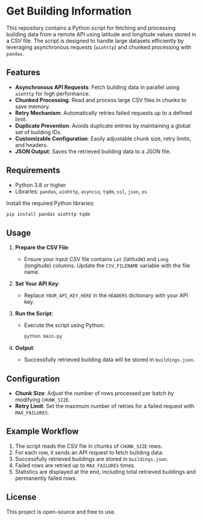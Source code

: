 # Get Building Information

This repository contains a Python script for fetching and processing building data from a remote API using latitude and longitude values stored in a CSV file. The script is designed to handle large datasets efficiently by leveraging asynchronous requests (`aiohttp`) and chunked processing with `pandas`.

## Features

- **Asynchronous API Requests**: Fetch building data in parallel using `aiohttp` for high performance.
- **Chunked Processing**: Read and process large CSV files in chunks to save memory.
- **Retry Mechanism**: Automatically retries failed requests up to a defined limit.
- **Duplicate Prevention**: Avoids duplicate entries by maintaining a global set of building IDs.
- **Customizable Configuration**: Easily adjustable chunk size, retry limits, and headers.
- **JSON Output**: Saves the retrieved building data to a JSON file.

## Requirements

- Python 3.8 or higher
- Libraries: `pandas`, `aiohttp`, `asyncio`, `tqdm`, `ssl`, `json`, `os`

Install the required Python libraries:

```bash
pip install pandas aiohttp tqdm
```

## Usage

1. **Prepare the CSV File**:

   - Ensure your input CSV file contains `Lat` (latitude) and `Long` (longitude) columns. Update the `CSV_FILENAME` variable with the file name.

2. **Set Your API Key**:

   - Replace `YOUR_API_KEY_HERE` in the `HEADERS` dictionary with your API key.

3. **Run the Script**:

   - Execute the script using Python:
     ```bash
     python main.py
     ```

4. **Output**:
   - Successfully retrieved building data will be stored in `buildings.json`.

## Configuration

- **Chunk Size**: Adjust the number of rows processed per batch by modifying `CHUNK_SIZE`.
- **Retry Limit**: Set the maximum number of retries for a failed request with `MAX_FAILURES`.

## Example Workflow

1. The script reads the CSV file in chunks of `CHUNK_SIZE` rows.
2. For each row, it sends an API request to fetch building data.
3. Successfully retrieved buildings are stored in `buildings.json`.
4. Failed rows are retried up to `MAX_FAILURES` times.
5. Statistics are displayed at the end, including total retrieved buildings and permanently failed rows.

## License

This project is open-source and free to use.
